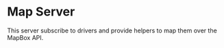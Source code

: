 Map Server
==========

This server subscribe to drivers and provide helpers to map them over the MapBox API.
